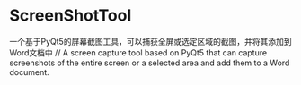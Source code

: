 # ScreenShotTool
一个基于PyQt5的屏幕截图工具，可以捕获全屏或选定区域的截图，并将其添加到Word文档中 // A screen capture tool based on PyQt5 that can capture screenshots of the entire screen or a selected area and add them to a Word document.
